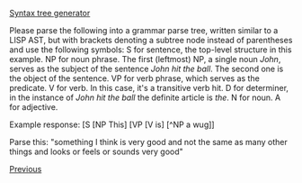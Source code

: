 [Syntax tree generator](https://mshang.ca/syntree/)

Please parse the following into a grammar parse tree, written similar to a LISP AST, but with brackets denoting a subtree node instead of parentheses and use the following symbols:
S for sentence, the top-level structure in this example.
NP for noun phrase. The first (leftmost) NP, a single noun *John*, serves as the subject of the sentence _John hit the ball_. The second one is the object of the sentence.
VP for verb phrase, which serves as the predicate.
V for verb. In this case, it's a transitive verb hit.
D for determiner, in the instance of _John hit the ball_ the definite article is *the*.
N for noun.
A for adjective.

Example response: [S [NP This] [VP [V is] [^NP a wug]]

Parse this: "something I think is very good and not the same as many other things and looks or feels or sounds very good"

[Previous](Text-to-Ontology)